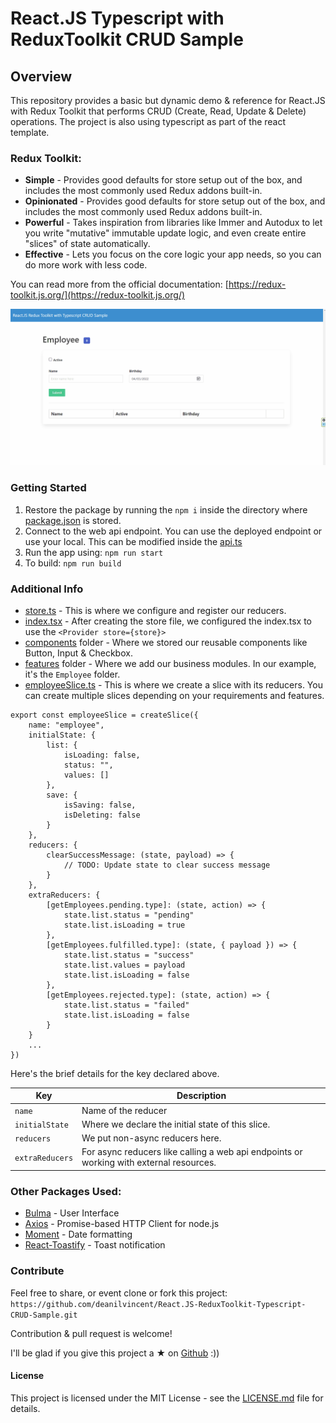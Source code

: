 # React.JS Typescript with ReduxToolkit CRUD Sample

## Overview

This repository provides a basic but dynamic demo & reference for React.JS with Redux Toolkit that performs CRUD (Create, Read, Update & Delete) operations. The project is also using typescript as part of the react template.

### Redux Toolkit:
- **Simple** - Provides good defaults for store setup out of the box, and includes the most commonly used Redux addons built-in.
- **Opinionated** - 
  Provides good defaults for store setup out of the box, and includes the most commonly used Redux addons built-in.
- **Powerful** - Takes inspiration from libraries like Immer and Autodux to let you write "mutative" immutable update logic, and even create entire "slices" of state automatically.
- **Effective** - Lets you focus on the core logic your app needs, so you can do more work with less code.

You can read more from the official documentation: [https://redux-toolkit.js.org/](https://redux-toolkit.js.org/)

![Demo](./repo-image/demo.gif)

### Getting Started
1. Restore the package by running the `npm i` inside the directory where [package.json](package.json) is stored.
2. Connect to the web api endpoint. You can use the deployed endpoint or use your local. This can be modified inside the [api.ts](./src/api.ts)
3. Run the app using: `npm run start`
4. To build: `npm run build`

### Additional Info
- [store.ts](./src/store.ts) - This is where we configure and register our reducers.
- [index.tsx](./src/index.tsx) - After creating the store file, we configured the index.tsx to use the `<Provider store={store}>`
- [components](./src/components) folder - Where we stored our reusable components like Button, Input & Checkbox.
- [features](./src/features/) folder - Where we add our business modules. In our example, it's the `Employee` folder.
- [employeeSlice.ts](./src/features/Employee/employeeSlice.ts) - This is where we create a slice with its reducers. You can create multiple slices depending on your requirements and features.

```
export const employeeSlice = createSlice({
    name: "employee",
    initialState: {
        list: {
            isLoading: false,
            status: "",
            values: []
        },
        save: {
            isSaving: false,
            isDeleting: false
        }
    },
    reducers: {
        clearSuccessMessage: (state, payload) => {
            // TODO: Update state to clear success message
        }
    },
    extraReducers: {
        [getEmployees.pending.type]: (state, action) => {
            state.list.status = "pending"
            state.list.isLoading = true
        },
        [getEmployees.fulfilled.type]: (state, { payload }) => {
            state.list.status = "success"
            state.list.values = payload
            state.list.isLoading = false
        },
        [getEmployees.rejected.type]: (state, action) => {
            state.list.status = "failed"
            state.list.isLoading = false
        }
    }
    ...
})
```
Here's the brief details for the key declared above.

| Key | Description |
| - | - |
| `name` | Name of the reducer |
| `initialState` | Where we declare the initial state of this slice. |
| `reducers` | We put non-async reducers here. |
| `extraReducers` | For async reducers like calling a web api endpoints or working with external resources. |

### Other Packages Used:
- [Bulma](https://bulma.io/) - User Interface
- [Axios](https://axios-http.com/docs/intro) -  Promise-based HTTP Client for node.js
- [Moment](https://momentjs.com/) - Date formatting
- [React-Toastify](https://github.com/fkhadra/react-toastify#readme) - Toast notification

### Contribute
Feel free to share, or event clone or fork this project:  `https://github.com/deanilvincent/React.JS-ReduxToolkit-Typescript-CRUD-Sample.git`

Contribution & pull request is welcome!

I'll be glad if you give this project a ★ on [Github](https://github.com/deanilvincent/React.JS-ReduxToolkit-Typescript-CRUD-Sample) :))


#### License

This project is licensed under the MIT License - see the  [LICENSE.md](https://github.com/deanilvincent/React.JS-ReduxToolkit-Typescript-CRUD-Sample/blob/main/LICENSE) file for details.